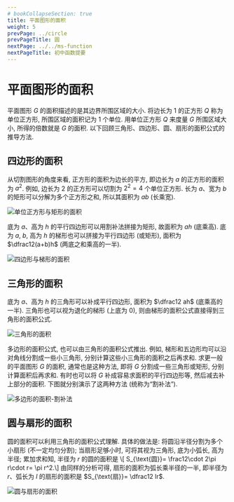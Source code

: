 ```yaml
---
# bookCollapseSection: true
title: 平面图形的面积
weight: 5
prevPage: ../circle
prevPageTitle: 圆
nextPage: ../../ms-function
nextPageTitle: 初中函数提要
---
```


# 平面图形的面积

平面图形 $G$ 的面积描述的是其边界所围区域的大小. 将边长为 $1$ 的正方形 $Q$ 称为单位正方形, 所围区域的面积记为 $1$ 个单位. 用单位正方形 $Q$ 来度量 $G$ 所围区域大小, 所得的倍数就是 $G$ 的面积. 以下回顾三角形、四边形、圆、扇形的面积公式的推导方法.

## 四边形的面积

从切割图形的角度来看, 正方形的面积为边长的平方, 即边长为 $a$ 的正方形的面积为 $a^2$. 例如, 边长为 $2$ 的正方形可以切割为 $2^2= 4$ 个单位正方形. 长为 $a$、宽为 $b$ 的矩形可以分解为多个正方形之和, 所以其面积为 $ab$ (长乘宽).

![单位正方形与矩形的面积](/figs/2022/2022-08/2022-0813-1200.svg)

底为 $a$、高为 $h$ 的平行四边形可以用割补法拼接为矩形, 故面积为 $ah$ (底乘高). 底为 $a$, $b$, 高为 $h$ 的梯形也可以拼接为平行四边形 (或矩形), 面积为 $\dfrac12(a+b)h$ (两底之和乘高的一半).

![四边形与梯形的面积](/figs/2022/2022-08/2022-0813-1210.svg)

## 三角形的面积

底为 $a$、高为 $h$ 的三角形可以补成平行四边形, 面积为 $\dfrac12 ah$ (底乘高的一半). 三角形也可以视为退化的梯形 (上底为 $0$), 则由梯形的面积公式直接得到三角形的面积公式.

![三角形的面积](/figs/2022/2022-08/2022-0813-1430.svg)

多边形的面积公式, 也可以由三角形的面积公式推出. 例如, 梯形和五边形均可以沿对角线分割成一些小三角形, 分别计算这些小三角形的面积之后再求和. 求更一般的平面图形 $G$ 的面积, 通常也是这种方法, 即将 $G$ 分割成一些三角形或矩形, 分别计算面积后再求和. 有时也可以将 $G$ 补成容易求面积的平行四边形等, 然后减去补上部分的面积. 下图就分别演示了这两种方法 (统称为“割补法”).

![多边形的面积-割补法](/figs/2022/2022-08/2022-0813-1440.svg)

## 圆与扇形的面积

圆的面积可以利用三角形的面积公式理解. 具体的做法是: 将圆沿半径分割为多个小扇形 (不一定均匀分割); 当扇形足够小时, 可将其视为三角形, 底为小弧长, 高为半径; 累加求和知, 半径为 $r$ 的圆的面积是 \\[
    S_{\text{圆}}= \frac12\cdot 2\pi r\cdot r= \pi r^2.\\]
由同样的分析可得, 扇形的面积为弧长乘半径的一半, 即半径为 $r$、弧长为 $l$ 的扇形的面积是 $S_{\text{扇}}= \dfrac12 lr$.

![圆与扇形的面积](/figs/2022/2022-08/2022-0813-1510.svg)
